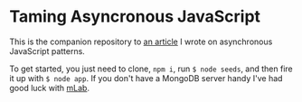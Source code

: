 # Taming Asyncronous JavaScript

This is the companion repository to [an article](https://medium.com/@rwillt/taming-asynchronous-javascript-6da77b6729af) I wrote on asynchronous JavaScript patterns. 

To get started, you just need to clone, `npm i`, run `$ node seeds`, and then fire it up with `$ node app`. If you don't have a MongoDB server handy I've had good luck with [mLab](https://mlab.com/).

